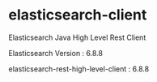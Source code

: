 # elasticsearch-client
Elasticsearch Java High Level Rest Client

Elasticsearch Version : 6.8.8

elasticsearch-rest-high-level-client : 6.8.8
